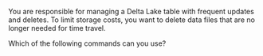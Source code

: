 You are responsible for managing a Delta Lake table with frequent updates and deletes. To limit storage costs, you want to delete data files that are no longer needed for time travel.

Which of the following commands can you use?